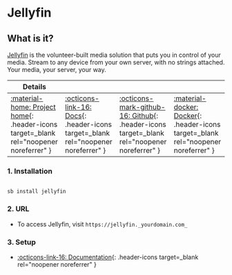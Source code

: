 # Jellyfin

## What is it?

[Jellyfin](https://jellyfin.org/) is the volunteer-built media solution that puts you in control of your media. Stream to any device from your own server, with no strings attached. Your media, your server, your way.

| Details     |             |             |             |
|-------------|-------------|-------------|-------------|
| [:material-home: Project home](https://jellyfin.org/){: .header-icons target=_blank rel="noopener noreferrer" } | [:octicons-link-16: Docs](https://docs.jellyfin.org/){: .header-icons target=_blank rel="noopener noreferrer" } | [:octicons-mark-github-16: Github](https://github.com/jellyfin/jellyfin){: .header-icons target=_blank rel="noopener noreferrer" } | [:material-docker: Docker](https://hub.docker.com/r/hotio/jellyfin){: .header-icons target=_blank rel="noopener noreferrer" }|

### 1. Installation

``` shell

sb install jellyfin

```

### 2. URL

- To access Jellyfin, visit `https://jellyfin._yourdomain.com_`

### 3. Setup

- [:octicons-link-16: Documentation](https://docs.jellyfin.org/){: .header-icons target=_blank rel="noopener noreferrer" }
